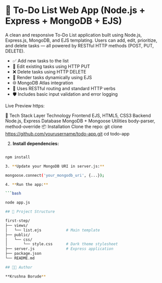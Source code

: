 
# 📝 To-Do List Web App (Node.js + Express + MongoDB + EJS)

A clean and responsive To-Do List application built using Node.js, Express.js, MongoDB, and EJS templating. Users can add, edit, prioritize, and delete tasks — all powered by RESTful HTTP methods (POST, PUT, DELETE).

- ✅ Add new tasks to the list
- 📝 Edit existing tasks using HTTP PUT
- ❌ Delete tasks using HTTP DELETE
- 📄 Render tasks dynamically using EJS
- 🌐 MongoDB Atlas integration
- 🔁 Uses RESTful routing and standard HTTP verbs
- 🛡️ Includes basic input validation and error logging

Live Preview
https:

🧰 Tech Stack
Layer	Technology
Frontend	EJS, HTML5, CSS3
Backend	Node.js, Express
Database	MongoDB + Mongoose
Utilities	body-parser, method-override
📦 Installation
Clone the repo:
git clone https://github.com/yourusername/todo-app.git
cd todo-app

2. **Install dependencies:**

```bash

npm install

3. **Update your MongoDB URI in server.js:**

mongoose.connect('your_mongodb_uri', {...});

4. **Run the app:**

```bash

node app.js

## 📂 Project Structure

first-step/
├── views/
│   └── list.ejs           # Main template
├── public/
│   └── css/
│       └── style.css      # Dark theme stylesheet
├── server.js              # Express application
├── package.json
└── README.md

## 🧑‍💻 Author

**Krushna Borude**
